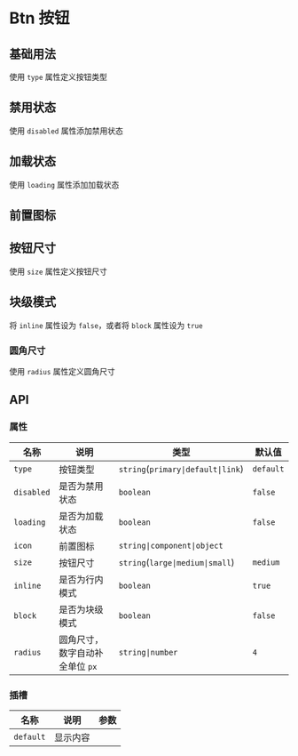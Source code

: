 # Btn 按钮

## 基础用法

使用 `type` 属性定义按钮类型

<preview path="./demos/basic.vue"></preview>

## 禁用状态

使用 `disabled` 属性添加禁用状态

<preview path="./demos/disabled.vue"></preview>

## 加载状态

使用 `loading` 属性添加加载状态

<preview path="./demos/loading.vue"></preview>

## 前置图标

<!--@include: @/component/@parts/props-icon.md-->

<preview path="./demos/icon.vue"></preview>

## 按钮尺寸

使用 `size` 属性定义按钮尺寸

<preview path="./demos/size.vue"></preview>

## 块级模式

将 `inline` 属性设为 `false`，或者将 `block` 属性设为 `true`

<preview path="./demos/display.vue"></preview>

<!--@include: @/component/@parts/props-style.md-->

### 圆角尺寸

使用 `radius` 属性定义圆角尺寸

<preview path="./demos/radius.vue"></preview>

## API

### 属性

| 名称       | 说明                            | 类型                               | 默认值    |
| ---------- | ------------------------------- | ---------------------------------- | --------- |
| `type`     | 按钮类型                        | `string`(`primary\|default\|link`) | `default` |
| `disabled` | 是否为禁用状态                  | `boolean`                          | `false`   |
| `loading`  | 是否为加载状态                  | `boolean`                          | `false`   |
| `icon`     | 前置图标                        | `string\|component\|object`        |           |
| `size`     | 按钮尺寸                        | `string`(`large\|medium\|small`)   | `medium`  |
| `inline`   | 是否为行内模式                  | `boolean`                          | `true`    |
| `block`    | 是否为块级模式                  | `boolean`                          | `false`   |
| `radius`   | 圆角尺寸，数字自动补全单位 `px` | `string\|number`                   | `4`       |

### 插槽

| 名称      | 说明     | 参数 |
| --------- | -------- | ---- |
| `default` | 显示内容 |      |
